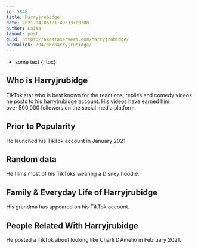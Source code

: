 ```yaml
---
id: 5848
title: Harryjrubidge
date: 2021-04-06T21:49:33+00:00
author: Laima
layout: post
guid: https://ukdataservers.com/harryjrubidge/
permalink: /04/06/harryjrubidge/
---
```


* some text
{: toc}


## Who is Harryjrubidge
                  
                  
                  
TikTok star who is best known for the reactions, replies and comedy videos he posts to his harryjrubidge account. His videos have earned him over 500,000 followers on the social media platform.
                  
              
            
              
            
                
                
                
## Prior to Popularity
                  
                  
                  
He launched his TikTok account in January 2021. 
                  
              
            
              
            
                
                
                
## Random data
                  
                  
                  
He films most of his TikToks wearing a Disney hoodie. 
                  
              
            
              
            
                
                
                
## Family & Everyday Life of Harryjrubidge
                  
                  
                  
His grandma has appeared on his TikTok account. 
                  
              
            
              
            
                
                
                
## People Related With Harryjrubidge
                  
                  
                  
He posted a TikTok about looking like Charli D&#8217;Amelio in February 2021. 
                  
              
            
              
            
                
              
            
              
              
            
            
              
            
          
          
          